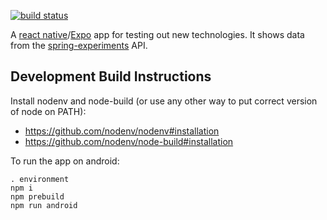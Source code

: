 [![build status](https://github.com/jg210/expo-experiments/actions/workflows/checks.yml/badge.svg)](https://github.com/jg210/expo-experiments/actions/workflows/checks.yml)

A [react native](https://reactnative.dev/)/[Expo](https://expo.dev/) app for testing out new technologies. It shows data from the [spring-experiments](https://github.com/jg210/spring-experiments) API.

## Development Build Instructions

Install nodenv and node-build (or use any other way to put correct version of node on PATH):

* https://github.com/nodenv/nodenv#installation
* https://github.com/nodenv/node-build#installation

To run the app on android:

```
. environment
npm i
npm prebuild
npm run android
```
